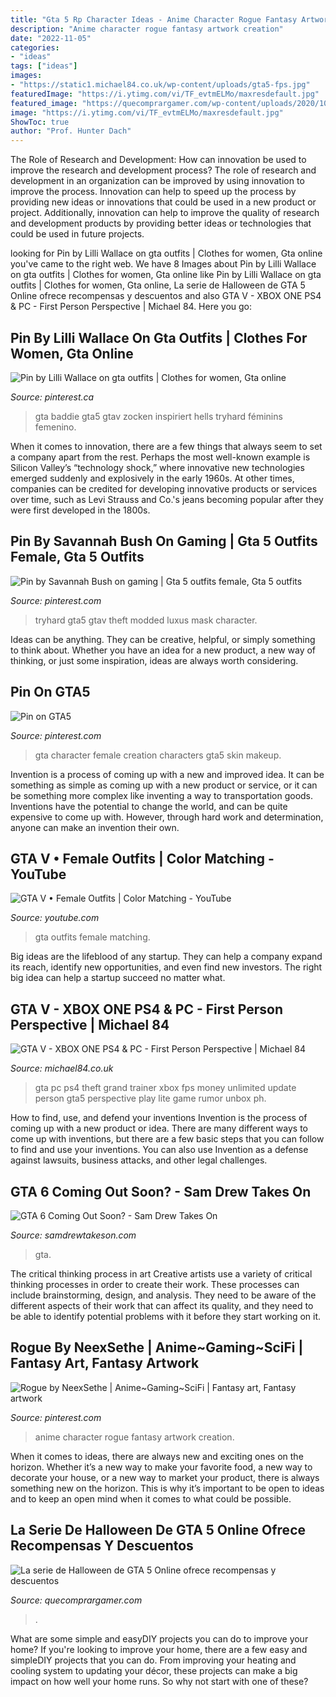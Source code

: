 ```yaml
---
title: "Gta 5 Rp Character Ideas - Anime Character Rogue Fantasy Artwork Creation"
description: "Anime character rogue fantasy artwork creation"
date: "2022-11-05"
categories:
- "ideas"
tags: ["ideas"]
images:
- "https://static1.michael84.co.uk/wp-content/uploads/gta5-fps.jpg"
featuredImage: "https://i.ytimg.com/vi/TF_evtmELMo/maxresdefault.jpg"
featured_image: "https://quecomprargamer.com/wp-content/uploads/2020/10/3750983-gtahalloween.png"
image: "https://i.ytimg.com/vi/TF_evtmELMo/maxresdefault.jpg"
ShowToc: true
author: "Prof. Hunter Dach"
---
```



The Role of Research and Development: How can innovation be used to improve the research and development process?
The role of research and development in an organization can be improved by using innovation to improve the process. Innovation can help to speed up the process by providing new ideas or innovations that could be used in a new product or project. Additionally, innovation can help to improve the quality of research and development products by providing better ideas or technologies that could be used in future projects.

	

		
looking for Pin by Lilli Wallace on gta outfits | Clothes for women, Gta online you've came to the right web. We have 8 Images about Pin by Lilli Wallace on gta outfits | Clothes for women, Gta online like Pin by Lilli Wallace on gta outfits | Clothes for women, Gta online, La serie de Halloween de GTA 5 Online ofrece recompensas y descuentos and also GTA V - XBOX ONE PS4 &amp; PC - First Person Perspective | Michael 84. Here you go:
		
    
## Pin By Lilli Wallace On Gta Outfits | Clothes For Women, Gta Online

<img loading=lazy src="https://i.pinimg.com/736x/62/be/de/62bede3059be4b0d45a49fddbc178f26.jpg" onerror="this.onerror=null;this.src='https://tse1.mm.bing.net/th?id=OIP.rSs72jM6W5YHrDfDvzI0TQHaF_&amp;pid=15.1';" alt="Pin by Lilli Wallace on gta outfits | Clothes for women, Gta online">

_Source: pinterest.ca_

>gta baddie gta5 gtav zocken inspiriert hells tryhard féminins femenino. 

	

When it comes to innovation, there are a few things that always seem to set a company apart from the rest. Perhaps the most well-known example is Silicon Valley’s “technology shock,” where innovative new technologies emerged suddenly and explosively in the early 1960s. At other times, companies can be credited for developing innovative products or services over time, such as Levi Strauss and Co.'s jeans becoming popular after they were first developed in the 1800s.

    
## Pin By Savannah Bush On Gaming | Gta 5 Outfits Female, Gta 5 Outfits

<img loading=lazy src="https://i.pinimg.com/736x/7a/d8/37/7ad83727b42ca5a7c4e8e9999439530d.jpg" onerror="this.onerror=null;this.src='https://tse3.mm.bing.net/th?id=OIP.6dWEEDqBygUBwrpfcQg7hgHaHZ&amp;pid=15.1';" alt="Pin by Savannah Bush on gaming | Gta 5 outfits female, Gta 5 outfits">

_Source: pinterest.com_

>tryhard gta5 gtav theft modded luxus mask character. 

	

Ideas can be anything. They can be creative, helpful, or simply something to think about. Whether you have an idea for a new product, a new way of thinking, or just some inspiration, ideas are always worth considering.

    
## Pin On GTA5

<img loading=lazy src="https://i.pinimg.com/originals/2a/de/af/2adeafe18490fa89e5df855e14877585.jpg" onerror="this.onerror=null;this.src='https://tse1.mm.bing.net/th?id=OIP.Klr30Kx8kxe2zkI0YY-DqAHaEK&amp;pid=15.1';" alt="Pin on GTA5">

_Source: pinterest.com_

>gta character female creation characters gta5 skin makeup. 

	

Invention is a process of coming up with a new and improved idea. It can be something as simple as coming up with a new product or service, or it can be something more complex like inventing a way to transportation goods. Inventions have the potential to change the world, and can be quite expensive to come up with. However, through hard work and determination, anyone can make an invention their own.

    
## GTA V • Female Outfits | Color Matching - YouTube

<img loading=lazy src="https://i.ytimg.com/vi/TF_evtmELMo/maxresdefault.jpg" onerror="this.onerror=null;this.src='https://tse3.mm.bing.net/th?id=OIP.WfxZe4FpTzr-wweGahP_ewHaEK&amp;pid=15.1';" alt="GTA V • Female Outfits | Color Matching - YouTube">

_Source: youtube.com_

>gta outfits female matching. 

	

Big ideas are the lifeblood of any startup. They can help a company expand its reach, identify new opportunities, and even find new investors. The right big idea can help a startup succeed no matter what.

    
## GTA V - XBOX ONE PS4 &amp; PC - First Person Perspective | Michael 84

<img loading=lazy src="https://static1.michael84.co.uk/wp-content/uploads/gta5-fps.jpg" onerror="this.onerror=null;this.src='https://tse1.mm.bing.net/th?id=OIP._g9zngN3ihq_dhw61znUzQHaD5&amp;pid=15.1';" alt="GTA V - XBOX ONE PS4 &amp; PC - First Person Perspective | Michael 84">

_Source: michael84.co.uk_

>gta pc ps4 theft grand trainer xbox fps money unlimited update person gta5 perspective play lite game rumor unbox ph. 

	

How to find, use, and defend your inventions
Invention is the process of coming up with a new product or idea. There are many different ways to come up with inventions, but there are a few basic steps that you can follow to find and use your inventions. You can also use Invention as a defense against lawsuits, business attacks, and other legal challenges.

    
## GTA 6 Coming Out Soon? - Sam Drew Takes On

<img loading=lazy src="https://samdrewtakeson.com/wp-content/uploads/2017/12/GTA-6-Release-Date-1920x1024.jpg" onerror="this.onerror=null;this.src='https://tse1.mm.bing.net/th?id=OIP.OFFc6UB1oc5wX-yqwfPBqAHaD8&amp;pid=15.1';" alt="GTA 6 Coming Out Soon? - Sam Drew Takes On">

_Source: samdrewtakeson.com_

>gta. 

	

The critical thinking process in art
Creative artists use a variety of critical thinking processes in order to create their work. These processes can include brainstorming, design, and analysis. They need to be aware of the different aspects of their work that can affect its quality, and they need to be able to identify potential problems with it before they start working on it.

    
## Rogue By NeexSethe | Anime~Gaming~SciFi | Fantasy Art, Fantasy Artwork

<img loading=lazy src="https://i.pinimg.com/736x/a0/5d/3e/a05d3e80180080a06519f185e03d636b--character-creation-character-ideas.jpg?b=t" onerror="this.onerror=null;this.src='https://tse4.mm.bing.net/th?id=OIP.LqjbAd73dx0MOYKFqswnhQHaK1&amp;pid=15.1';" alt="Rogue by NeexSethe | Anime~Gaming~SciFi | Fantasy art, Fantasy artwork">

_Source: pinterest.com_

>anime character rogue fantasy artwork creation. 

	

When it comes to ideas, there are always new and exciting ones on the horizon. Whether it’s a new way to make your favorite food, a new way to decorate your house, or a new way to market your product, there is always something new on the horizon. This is why it’s important to be open to ideas and to keep an open mind when it comes to what could be possible.

    
## La Serie De Halloween De GTA 5 Online Ofrece Recompensas Y Descuentos

<img loading=lazy src="https://quecomprargamer.com/wp-content/uploads/2020/10/3750983-gtahalloween.png" onerror="this.onerror=null;this.src='https://tse4.mm.bing.net/th?id=OIP.E_NCrC7LXIAVL3ODGNDoJwHaEJ&amp;pid=15.1';" alt="La serie de Halloween de GTA 5 Online ofrece recompensas y descuentos">

_Source: quecomprargamer.com_

>. 

	

What are some simple and easyDIY projects you can do to improve your home?
If you're looking to improve your home, there are a few easy and simpleDIY projects that you can do. From improving your heating and cooling system to updating your décor, these projects can make a big impact on how well your home runs. So why not start with one of these?

